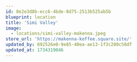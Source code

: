 ```yaml
---
id: 8e2e3d8b-ecc6-4bde-8d75-2513b525ab5b
blueprint: location
title: 'Simi Valley'
image:
  - locations/simi-valley-makenna.jpeg
store_url: 'https://makenna-koffee.square.site/'
updated_by: 692526e0-9e85-40ea-ae13-1f3c280c58df
updated_at: 1734319046
---
```


